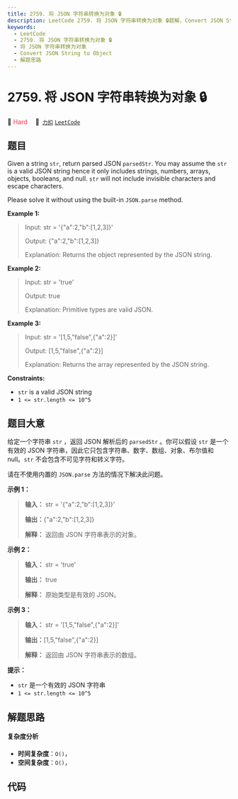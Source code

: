 ```yaml
---
title: 2759. 将 JSON 字符串转换为对象 🔒
description: LeetCode 2759. 将 JSON 字符串转换为对象 🔒题解，Convert JSON String to Object，包含解题思路、复杂度分析以及完整的 JavaScript 代码实现。
keywords:
  - LeetCode
  - 2759. 将 JSON 字符串转换为对象 🔒
  - 将 JSON 字符串转换为对象
  - Convert JSON String to Object
  - 解题思路
---
```


# 2759. 将 JSON 字符串转换为对象 🔒

🔴 <font color=#ff334b>Hard</font>&emsp; 🔗&ensp;[`力扣`](https://leetcode.cn/problems/convert-json-string-to-object) [`LeetCode`](https://leetcode.com/problems/convert-json-string-to-object)

## 题目

Given a string `str`, return parsed JSON `parsedStr`. You may assume the `str`
is a valid JSON string hence it only includes strings, numbers, arrays,
objects, booleans, and null. `str` will not include invisible characters and
escape characters.

Please solve it without using the built-in `JSON.parse` method.



**Example 1:**

> Input: str = '{"a":2,"b":[1,2,3]}'
> 
> Output: {"a":2,"b":[1,2,3]}
> 
> Explanation:  Returns the object represented by the JSON string.

**Example 2:**

> Input: str = 'true'
> 
> Output: true
> 
> Explanation: Primitive types are valid JSON.

**Example 3:**

> Input: str = '[1,5,"false",{"a":2}]'
> 
> Output: [1,5,"false",{"a":2}]
> 
> Explanation: Returns the array represented by the JSON string.



**Constraints:**

  * `str` is a valid JSON string
  * `1 <= str.length <= 10^5`


## 题目大意

给定一个字符串 `str` ，返回 JSON 解析后的 `parsedStr` 。你可以假设 `str` 是一个有效的 JSON
字符串，因此它只包含字符串、数字、数组、对象、布尔值和 null。`str` 不会包含不可见字符和转义字符。

请在不使用内置的 `JSON.parse` 方法的情况下解决此问题。



**示例 1：**

> 
> 
> 
> 
> 
> **输入：** str = '{"a":2,"b":[1,2,3]}'
> 
> **输出：**{"a":2,"b":[1,2,3]}
> 
> **解释：** 返回由 JSON 字符串表示的对象。

**示例 2：**

> 
> 
> 
> 
> 
> **输入：** str = 'true'
> 
> **输出：** true
> 
> **解释：** 原始类型是有效的 JSON。

**示例 3：**

> 
> 
> 
> 
> 
> **输入：** str = '[1,5,"false",{"a":2}]'
> 
> **输出：**[1,5,"false",{"a":2}]
> 
> **解释：** 返回由 JSON 字符串表示的数组。



**提示：**

  * `str` 是一个有效的 JSON 字符串
  * `1 <= str.length <= 10^5`


## 解题思路

#### 复杂度分析

- **时间复杂度**：`O()`，
- **空间复杂度**：`O()`，

## 代码

```javascript

```